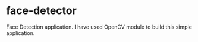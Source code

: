 # face-detector
Face Detection application. I have used OpenCV module to build this simple application.
